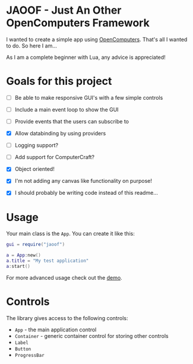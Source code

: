 # JAOOF - Just An Other OpenComputers Framework

I wanted to create a simple app using [OpenComputers](https://ocdoc.cil.li/). That's all I wanted to do. So here I am...

As I am a complete beginner with Lua, any advice is appreciated!

# Goals for this project

- [ ] Be able to make responsive GUI's with a few simple controls
- [ ] Include a main event loop to show the GUI
- [ ] Provide events that the users can subscribe to
- [x] Allow databinding by using providers
- [ ] Logging support?
- [ ] Add support for ComputerCraft?
- [x] Object oriented!
- [x] I'm not adding any canvas like functionality on purpose!
- [x] I should probably be writing code instead of this readme...


# Usage

Your main class is the `App`. You can create it like this:

```lua
gui = require("jaoof")

a = App:new()
a.title = "My test application"
a:start()

```

For more advanced usage check out the [demo](demo.lua).

# Controls

The library gives access to the following controls:
 - `App` - the main application control
 - `Container` - generic container control for storing other controls
 - `Label`
 - `Button`
 - `ProgressBar`

